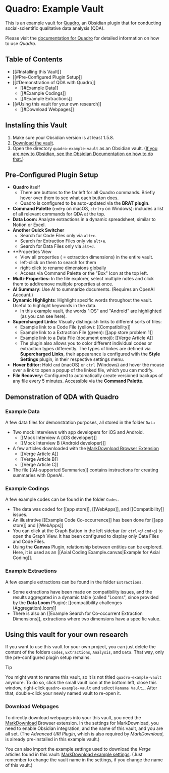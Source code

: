 # Quadro: Example Vault
This is an example vault for [Quadro](https://github.com/chrisgrieser/obsidian-quadro), an Obsidian plugin that for conducting social-scientific qualitative data analysis (QDA).

Please visit the [documentation for Quadro](https://github.com/chrisgrieser/obsidian-quadro) for detailed information on how to use *Quadro*.

## Table of Contents
- [[#Installing this Vault]]
- [[#Pre-Configured Plugin Setup]]
- [[#Demonstration of QDA with Quadro]]
	* [[#Example Data]]
	* [[#Example Codings]]
	* [[#Example Extractions]]
- [[#Using this vault for your own research]]
	* [[#Download Webpages]]

## Installing this Vault
1. Make sure your Obsidian version is at least 1.5.8.
2. [Download the vault](https://github.com/chrisgrieser/quadro-example-vault/releases/latest/download/quadro-example-vault.zip).
3. Open the directory `quadro-example-vault` as an Obsidian vault. ([If you are new to Obsidian, see the Obsidian Documentation on how to do that.](https://help.obsidian.md/Getting+started/Create+a+vault#Open+existing+folder))

## Pre-Configured Plugin Setup
- **Quadro** itself
	- There are buttons to the far left for all Quadro commands. Briefly hover over them to see what each button does.
	- Quadro is configured to be auto-updated via the **BRAT plugin**.
- **Command Palette** (`cmd+p` on macOS, `ctrl+p` on Windows): includes a list of all relevant commands for QDA at the top. 
- **Data Loom:** Analyze extractions in a dynamic spreadsheet, similar to Notion or Excel.
- **Another Quick Switcher**
	- Search for Code Files only via `alt+c`.
	- Search for Extraction Files only via `alt+e`.
	- Search for Data Files only via `alt+d`.
- **Properties View
	- View all properties ( = extraction dimensions) in the entire vault.
	- left-click on them to search for them
	- right-click to rename dimensions globally
	- Access via Command Palette or the "Box" Icon at the top left.
- **Multi-Properties:** In the file explorer, select multiple notes and click them to add/remove multiple properties at once.
- **AI Summary**: Use AI to summarize documents. (Requires an OpenAI Account.)
- **Dynamic Highlights**: Highlight specific words throughout the vault. Useful to highlight keywords in the data. 
	- In this example vault, the words "iOS" and "Android" are highlighted (as you can see here).
- **Supercharged Links:** Visually distinguish links to different sorts of files:
	- Example link to a Code File (yellow): [[Compatibility]]
	- Example link to a Extraction File (green): [[app store problem 1]]
	- Example link to a Data File (document emoji): [[Verge Article A]]
	- The plugin also allows you to color different individual codes or extraction types differently. The types of linkes are defined via **Supercharged Links**, their appearance is configured with the **Style Settings** plugin, in their respective settings menu.
- **Hover Editor:** Hold `cmd` (macOS) or `ctrl` (Windows) and hover the mouse over a link to open a popup of the linked file, which you can modify.
- **File Recovery**: Configured to automatically create versioned backups of any file every 5 minutes. Accessible via the **Command Palette**.


## Demonstration of QDA with Quadro
### Example Data
A few data files for demonstration purposes, all stored in the folder `Data`
- Two mock interviews with app developers for iOS and Android.
	- [[Mock Interview A (iOS developer)]]
	- [[Mock Interview B (Android developer)]]
- A few articles downloaded with the [MarkDownload Browser Extension](https://chromewebstore.google.com/detail/markdownload-markdown-web/pcmpcfapbekmbjjkdalcgopdkipoggdi)
	- [[Verge Article A]]
	- [[Verge Article B]]
	- [[Verge Article C]]
- The file [[AI-supported Summaries]] contains instructions for creating summaries with OpenAI.

### Example Codings
A few example codes can be found in the folder `Codes`.
- The data was coded for [[app store]], [[WebApps]], and [[Compatibility]] issues.
- An illustrative [[Example Code Co-occurrence]] has been done for [[app store]] and [[WebApps]]
- You can click at the Graph Button in the left sidebar (or `ctrl+g`/ `cmd+g`) to open the Graph View. It has been configured to display only Data Files and Code Files.
- Using the **Canvas** Plugin, relationship between entities can be explored. Here, it is used as an [[Axial Coding Example.canvas|Example for Axial Coding]].
 
### Example Extractions
 A few example extractions can be found in the folder `Extractions`.
- Some extractions have been made on compatibility issues, and the results aggregated in a dynamic table (called "Looms", since provided by the **Data Loom** Plugin): [[compatibility challenges (Aggregation).loom]]
- There is also an [[Example Search for Co-occurrent Extraction Dimensions]], extractions where two dimensions have a specific value.

## Using this vault for your own research
If you want to use this vault for your own project, you can just delete the content of the folders `Codes`, `Extractions`, `Analysis`, and `Data`. That way, only the pre-configured plugin setup remains.

> [!TIP]
> You might want to rename this vault, so it is not titled `quadro-example-vault` anymore. To do so, click the small vault icon at the bottom left, close this window, right-click `quadro-example-vault` and select `Rename Vault…`. After that, double-click your newly named vault to re-open it.

### Download Webpages
To directly download webpages into your this vault, you need the [MarkDownload](https://chrome.google.com/webstore/detail/pcmpcfapbekmbjjkdalcgopdkipoggdi) Browser extension. In the settings for MarkDownload, you need to enable Obsidian integration, and the name of this vault, and you are all set. (The *Advanced URI Plugin*, which is also required by *MarkDownload*, is already pre-installed in this example vault.)

You can also import the example settings used to download the *Verge* articles found in this vault: [MarkDownload example settings](./Extras/MarkDownload-example-settings.json). (Just remember to change the vault name in the settings, if you change the name of this vault.)
